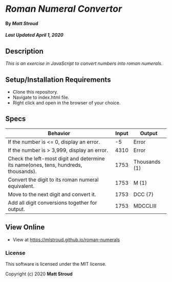 # _Roman Numeral Convertor_

#### By _**Matt Stroud**_
##### _Last Updated April 1, 2020_

## Description

_This is an exercise in JavaScript to convert numbers into roman numerals._

## Setup/Installation Requirements

* Clone this repository.
* Navigate to index.html file.
* Right click and open in the browser of your choice.

## Specs

| Behavior                                                                           | Input | Output        |
|------------------------------------------------------------------------------------|-------|---------------|
| If the number is <= 0, display an error.                                           | -5    | Error         |
| If the number is > 3,999, display an error.                                        |  4310 | Error         |
| Check the left-most digit and determine its name(ones, tens, hundreds, thousands). | 1753  | Thousands (1) |
| Convert the digit to its roman numeral equivalent.                                 | 1753  | M (1)         |
| Move to the next digit and convert it.                                             | 1753  | DCC (7)       |
| Add all digit conversions together for output.                                     | 1753  | MDCCLIII      |

## View Online

* View at https://mlstroud.github.io/roman-numerals

### License

This software is licensed under the MIT license.

Copyright (c) 2020 **Matt Stroud**